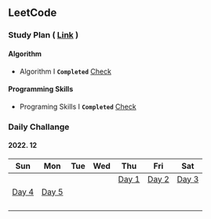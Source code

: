 ## LeetCode



### Study Plan ( [Link](https://leetcode.com/study-plan/) )

#### Algorithm

- Algorithm I **`Completed`** [Check](./Algorithm)

#### Programming Skills

- Programing Skills I **`Completed`** [Check](./ProgrammingSkills)



### Daily Challange

#### 2022. 12

|                 Sun                  |                 Mon                 | Tue  | Wed  |                 Thu                  |                 Fri                  |                 Sat                 |
| :----------------------------------: | :---------------------------------: | :--: | :--: | :----------------------------------: | :----------------------------------: | :---------------------------------: |
|                                      |                                     |      |      | [Day 1](./Problems/leetcode_1704.md) | [Day 2](./Problems/leetcode_1657.md) | [Day 3](./Problems/leetcode_451.md) |
| [Day 4](./Problems/leetcode_2256.md) | [Day 5](./Problems/leetcode_876.md) |      |      |                                      |                                      |                                     |
|                                      |                                     |      |      |                                      |                                      |                                     |
|                                      |                                     |      |      |                                      |                                      |                                     |
|                                      |                                     |      |      |                                      |                                      |                                     |
|                                      |                                     |      |      |                                      |                                      |                                     |

